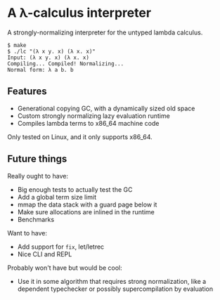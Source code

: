 # A λ-calculus interpreter

A strongly-normalizing interpreter for the untyped lambda calculus.

```shell
$ make
$ ./lc "(λ x y. x) (λ x. x)"
Input: (λ x y. x) (λ x. x)
Compiling... Compiled! Normalizing...
Normal form: λ a b. b
```

## Features

 - Generational copying GC, with a dynamically sized old space
 - Custom strongly normalizing lazy evaluation runtime
 - Compiles lambda terms to x86\_64 machine code

Only tested on Linux, and it only supports x86\_64.

## Future things

Really ought to have:
 - Big enough tests to actually test the GC
 - Add a global term size limit
 - mmap the data stack with a guard page below it
 - Make sure allocations are inlined in the runtime
 - Benchmarks

Want to have:
 - Add support for `fix`, let/letrec
 - Nice CLI and REPL

Probably won't have but would be cool:
 - Use it in some algorithm that requires strong normalization, like a dependent
   typechecker or possibly supercompilation by evaluation


